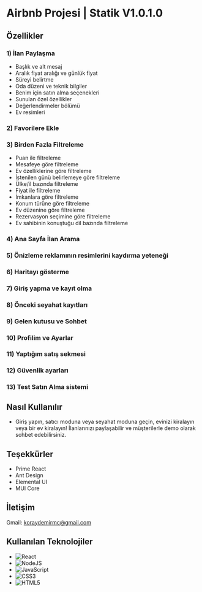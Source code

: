# Airbnb Projesi | Statik V1.0.1.0

## Özellikler

### 1) İlan Paylaşma
- Başlık ve alt mesaj
- Aralık fiyat aralığı ve günlük fiyat
- Süreyi belirtme
- Oda düzeni ve teknik bilgiler
- Benim için satın alma seçenekleri
- Sunulan özel özellikler
- Değerlendirmeler bölümü
- Ev resimleri

### 2) Favorilere Ekle

### 3) Birden Fazla Filtreleme
- Puan ile filtreleme
- Mesafeye göre filtreleme
- Ev özelliklerine göre filtreleme
- İstenilen günü belirlemeye göre filtreleme
- Ülke/il bazında filtreleme
- Fiyat ile filtreleme
- İmkanlara göre filtreleme
- Konum türüne göre filtreleme
- Ev düzenine göre filtreleme
- Rezervasyon seçimine göre filtreleme
- Ev sahibinin konuştuğu dil bazında filtreleme

### 4) Ana Sayfa İlan Arama

### 5) Önizleme reklamının resimlerini kaydırma yeteneği

### 6) Haritayı gösterme

### 7) Giriş yapma ve kayıt olma

### 8) Önceki seyahat kayıtları

### 9) Gelen kutusu ve Sohbet

### 10) Profilim ve Ayarlar

### 11) Yaptığım satış sekmesi

### 12) Güvenlik ayarları

### 13) Test Satın Alma sistemi

## Nasıl Kullanılır
- Giriş yapın, satıcı moduna veya seyahat moduna geçin, evinizi kiralayın veya bir ev kiralayın! İlanlarınızı paylaşabilir ve müşterilerle demo olarak sohbet edebilirsiniz.

## Teşekkürler
- Prime React
- Ant Design
- Elemental UI
- MUI Core

## İletişim
Gmail: koraydemirmc@gmail.com

## Kullanılan Teknolojiler
- ![React](https://img.shields.io/badge/react-%2320232a.svg?style=flat&logo=react&logoColor=%2361DAFB)
- ![NodeJS](https://img.shields.io/badge/node.js-6DA55F?style=flat&logo=node.js&logoColor=white)
- ![JavaScript](https://img.shields.io/badge/javascript-%23323330.svg?style=flat&logo=javascript&logoColor=%23F7DF1E)
- ![CSS3](https://img.shields.io/badge/css3-%231572B6.svg?style=flat&logo=css3&logoColor=white)  
- ![HTML5](https://img.shields.io/badge/html5-%23E34F26.svg?style=flat&logo=html5&logoColor=white)

